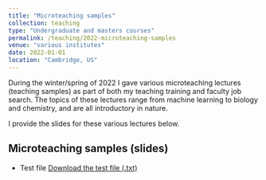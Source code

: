 ```yaml
---
title: "Microteaching samples"
collection: teaching
type: "Undergraduate and masters courses"
permalink: /teaching/2022-microteaching-samples
venue: "various institutes"
date: 2022-01-01
location: "Cambridge, US"
---
```


During the winter/spring of 2022 I gave various microteaching lectures (teaching samples) as part of both my teaching training and faculty job search. The topics of these lectures range from machine learning to biology and chemistry, and are all introductory in nature. 

I provide the slides for these various lectures below.

## Microteaching samples (slides)
* Test file <a href="../files/test.txt.">Download the test file (.txt)</a>